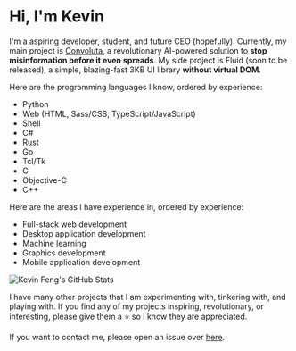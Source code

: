 # Hi, I'm Kevin

I'm a aspiring developer, student, and future CEO (hopefully). Currently, my main project is [Convoluta](https://convoluta.github.io), a revolutionary AI-powered solution to **stop misinformation before it even spreads**. My side project is Fluid (soon to be released), a simple, blazing-fast 3KB UI library **without virtual DOM**.

Here are the programming languages I know, ordered by experience:

  - Python
  - Web (HTML, Sass/CSS, TypeScript/JavaScript)
  - Shell
  - C#
  - Rust
  - Go
  - Tcl/Tk
  - C
  - Objective-C
  - C++

Here are the areas I have experience in, ordered by experience:

  - Full-stack web development
  - Desktop application development
  - Machine learning
  - Graphics development
  - Mobile application development

![Kevin Feng's GitHub Stats](https://github-readme-stats.vercel.app/api?username=HereIsKevin)

I have many other projects that I am experimenting with, tinkering with, and playing with. If you find any of my projects inspiring, revolutionary, or interesting, please give them a ⭐️ so I know they are appreciated.

If you want to contact me, please open an issue over [here](https://github.com/HereIsKevin/HereIsKevin/discussions).
